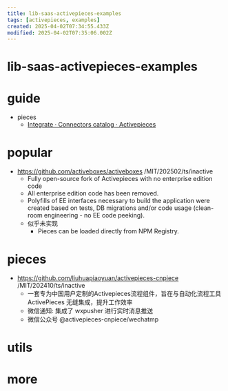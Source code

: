 ```yaml
---
title: lib-saas-activepieces-examples
tags: [activepieces, examples]
created: 2025-04-02T07:34:55.433Z
modified: 2025-04-02T07:35:06.002Z
---
```


# lib-saas-activepieces-examples

# guide

- pieces
  - [Integrate · Connectors catalog · Activepieces](https://www.activepieces.com/pieces)
# popular
- https://github.com/activeboxes/activeboxes /MIT/202502/ts/inactive
  - Fully open-source fork of Activepieces with no enterprise edition code
  - All enterprise edition code has been removed.
  - Polyfills of EE interfaces necessary to build the application were created based on tests, DB migrations and/or code usage (clean-room engineering - no EE code peeking).
  - 似乎未实现
    - Pieces can be loaded directly from NPM Registry.
# pieces
- https://github.com/liuhuapiaoyuan/activepieces-cnpiece /MIT/202410/ts/inactive
  - 一套专为中国用户定制的Activepieces流程组件，旨在与自动化流程工具 ActivePieces 无缝集成，提升工作效率
  - 微信通知: 集成了 wxpusher 进行实时消息推送
  - 微信公众号 @activepieces-cnpiece/wechatmp
# utils

# more
